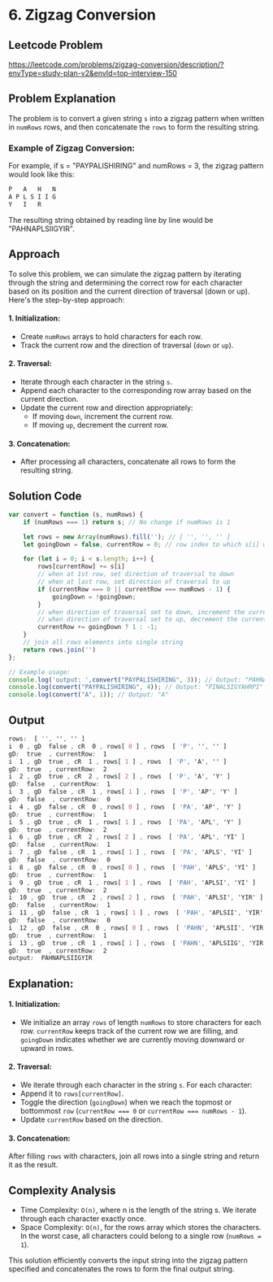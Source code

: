 # 6. Zigzag Conversion

## Leetcode Problem
https://leetcode.com/problems/zigzag-conversion/description/?envType=study-plan-v2&envId=top-interview-150

## Problem Explanation
The problem is to convert a given string `s` into a zigzag pattern when written in `numRows` rows, and then concatenate the `rows` to form the resulting string.

### Example of Zigzag Conversion:
For example, if s = "PAYPALISHIRING" and numRows = 3, the zigzag pattern would look like this:

```css
P   A   H   N
A P L S I I G
Y   I   R
```
The resulting string obtained by reading line by line would be "PAHNAPLSIIGYIR".

## Approach
To solve this problem, we can simulate the zigzag pattern by iterating through the string and determining the correct row for each character based on its position and the current direction of traversal (down or up). Here's the step-by-step approach:

#### 1. Initialization:
- Create `numRows` arrays to hold characters for each row.
- Track the current row and the direction of traversal (`down` or `up`).
#### 2. Traversal:
- Iterate through each character in the string `s`.
- Append each character to the corresponding row array based on the current direction.
- Update the current row and direction appropriately:
    - If moving `down`, increment the current row.
    - If moving `up`, decrement the current row.
#### 3. Concatenation:
- After processing all characters, concatenate all rows to form the resulting string.

## Solution Code
```javascript
var convert = function (s, numRows) {
    if (numRows === 1) return s; // No change if numRows is 1

    let rows = new Array(numRows).fill(''); // [ '', '', '' ]
    let goingDown = false, currentRow = 0; // row index to which s[i] will be added

    for (let i = 0; i < s.length; i++) {
        rows[currentRow] += s[i]
        // when at 1st row, set direction of traversal to down 
        // when at last row, set direction of traversal to up
        if (currentRow === 0 || currentRow === numRows - 1) {
            goingDown = !goingDown;
        }
        // when direction of traversal set to down, increment the currentRow
        // when direction of traversal set to up, decrement the currentRow
        currentRow += goingDown ? 1 : -1;
    }
    // join all rows elements into single string
    return rows.join('')
};

// Example usage:
console.log('output: ',convert("PAYPALISHIRING", 3)); // Output: "PAHNAPLSIIGYIR"
console.log(convert("PAYPALISHIRING", 4)); // Output: "PINALSIGYAHRPI"
console.log(convert("A", 1)); // Output: "A"
```

## Output
```css
rows:  [ '', '', '' ]
i  0 , gD  false , cR  0 , rows[ 0 ] , rows  [ 'P', '', '' ]
gD:  true  , currentRow:  1
i  1 , gD  true , cR  1 , rows[ 1 ] , rows  [ 'P', 'A', '' ]
gD:  true  , currentRow:  2
i  2 , gD  true , cR  2 , rows[ 2 ] , rows  [ 'P', 'A', 'Y' ]
gD:  false  , currentRow:  1
i  3 , gD  false , cR  1 , rows[ 1 ] , rows  [ 'P', 'AP', 'Y' ]
gD:  false  , currentRow:  0
i  4 , gD  false , cR  0 , rows[ 0 ] , rows  [ 'PA', 'AP', 'Y' ]
gD:  true  , currentRow:  1
i  5 , gD  true , cR  1 , rows[ 1 ] , rows  [ 'PA', 'APL', 'Y' ]
gD:  true  , currentRow:  2
i  6 , gD  true , cR  2 , rows[ 2 ] , rows  [ 'PA', 'APL', 'YI' ]
gD:  false  , currentRow:  1
i  7 , gD  false , cR  1 , rows[ 1 ] , rows  [ 'PA', 'APLS', 'YI' ]
gD:  false  , currentRow:  0
i  8 , gD  false , cR  0 , rows[ 0 ] , rows  [ 'PAH', 'APLS', 'YI' ]
gD:  true  , currentRow:  1
i  9 , gD  true , cR  1 , rows[ 1 ] , rows  [ 'PAH', 'APLSI', 'YI' ]
gD:  true  , currentRow:  2
i  10 , gD  true , cR  2 , rows[ 2 ] , rows  [ 'PAH', 'APLSI', 'YIR' ]
gD:  false  , currentRow:  1
i  11 , gD  false , cR  1 , rows[ 1 ] , rows  [ 'PAH', 'APLSII', 'YIR' ]
gD:  false  , currentRow:  0
i  12 , gD  false , cR  0 , rows[ 0 ] , rows  [ 'PAHN', 'APLSII', 'YIR' ]
gD:  true  , currentRow:  1
i  13 , gD  true , cR  1 , rows[ 1 ] , rows  [ 'PAHN', 'APLSIIG', 'YIR' ]
gD:  true  , currentRow:  2
output:  PAHNAPLSIIGYIR
```

## Explanation:
#### 1. Initialization: 
- We initialize an array `rows` of length `numRows` to store characters for each row. `currentRow` keeps track of the current row we are filling, and `goingDown` indicates whether we are currently moving downward or upward in rows.
#### 2. Traversal: 
- We iterate through each character in the string `s`. For each character:
- Append it to `rows[currentRow]`.
- Toggle the direction (`goingDown`) when we reach the topmost or bottommost `row` (`currentRow === 0` or `currentRow === numRows - 1`).
- Update `currentRow` based on the direction.
#### 3. Concatenation: 
After filling `rows` with characters, join all rows into a single string and return it as the result.

## Complexity Analysis
- Time Complexity: `O(n)`, where n is the length of the string s. We iterate through each character exactly once.
- Space Complexity: `O(n)`, for the rows array which stores the characters. In the worst case, all characters could belong to a single row (`numRows = 1`).

This solution efficiently converts the input string into the zigzag pattern specified and concatenates the rows to form the final output string.
